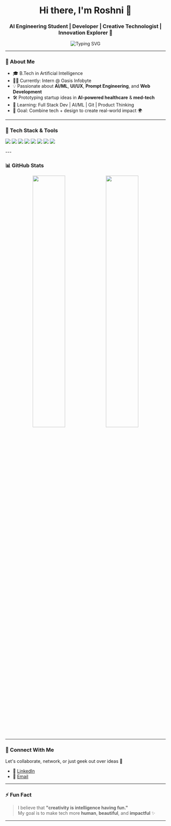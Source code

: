 <h1 align="center">Hi there, I'm Roshni 👋</h1>
<h3 align="center">AI Engineering Student | Developer | Creative Technologist | Innovation Explorer 🚀</h3>

<p align="center">
  <img src="https://readme-typing-svg.herokuapp.com?font=Fira+Code&size=20&duration=4000&pause=1000&center=true&vCenter=true&multiline=true&width=600&height=80&lines=Turning+ideas+into+code...;Learning+AI%2C+Design%2C+and+Frontend;Building+projects+that+solve+real+problems" alt="Typing SVG" />
</p>

---

### 🌟 About Me
- 🎓 B.Tech in Artificial Intelligence 
- 👩‍💻 Currently: Intern @ Oasis Infobyte  
- 💡 Passionate about **AI/ML**, **UI/UX**, **Prompt Engineering**, and **Web Development**  
- 🛠️ Prototyping startup ideas in **AI-powered healthcare** & **med-tech**  
- 🌱 Learning: Full Stack Dev | AI/ML | Git | Product Thinking  
- 🧠 Goal: Combine tech + design to create real-world impact 🌍  

---

### 🚀 Tech Stack & Tools
<p align="left">
  <img src="https://img.shields.io/badge/Python-3670A0?style=flat&logo=python&logoColor=white" />
  <img src="https://img.shields.io/badge/JavaScript-F7DF1E?style=flat&logo=javascript&logoColor=black" />
  <img src="https://img.shields.io/badge/HTML5-E34F26?style=flat&logo=html5&logoColor=white" />
  <img src="https://img.shields.io/badge/CSS3-1572B6?style=flat&logo=css3&logoColor=white" />
  <img src="https://img.shields.io/badge/Figma-F24E1E?style=flat&logo=figma&logoColor=white" />
  <img src="https://img.shields.io/badge/Git-F05032?style=flat&logo=git&logoColor=white" />
  <img src="https://img.shields.io/badge/GitHub-181717?style=flat&logo=github&logoColor=white" />
  <img src="https://img.shields.io/badge/VS%20Code-007ACC?style=flat&logo=visual-studio-code&logoColor=white" />
</p>
---

### 📊 GitHub Stats

<p align="center">
  <img src="https://github-readme-stats.vercel.app/api?username=roshnifatima&show_icons=true&theme=radical" width="45%" />
  <img src="https://streak-stats.demolab.com?user=roshni-ai&theme=radical&date_format=M%20j%5B%2C%20Y%5D" width="45%" />
</p>

---

### 🤝 Connect With Me
Let's collaborate, network, or just geek out over ideas 💬

- 🔗 [LinkedIn](linkedin.com/in/fatima-roshini-siyad-8477292b3)
- 🔗 [Email](rxzrosh@gamil.com)
  
---

### ⚡ Fun Fact
> I believe that **"creativity is intelligence having fun."**  
> My goal is to make tech more **human**, **beautiful**, and **impactful** ✨

---
